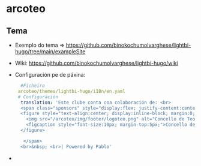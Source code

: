 # arcoteo


## Tema
- Exemplo do tema => https://github.com/binokochumolvarghese/lightbi-hugo/tree/main/exampleSite

- Wiki: https://github.com/binokochumolvarghese/lightbi-hugo/wiki
- Configuración pe de páxina: 
  ```yaml
    #Ficheiro 
   arcoteo/themes/lightbi-hugo/i18n/en.yaml
   # Configuración
    translation: 'Este clube conta coa colaboración de: <br> 
    <span class="sponsors" style="display:flex; justify-content:center; gap:20px;">
    <figure style="text-align:center; display:inline-block; margin:0;">
      <img src="/arcoteo/img/footer/logoteo.png" alt="Concello de Teo" style="height:100px; display:block; margin:0 auto;">
      <figcaption style="font-size:10px; margin-top:5px;">Concello de Teo</figcaption>
    </figure>

     </span>
    <br>&nbsp; <br>| Powered by Pablo'
  ```
- 